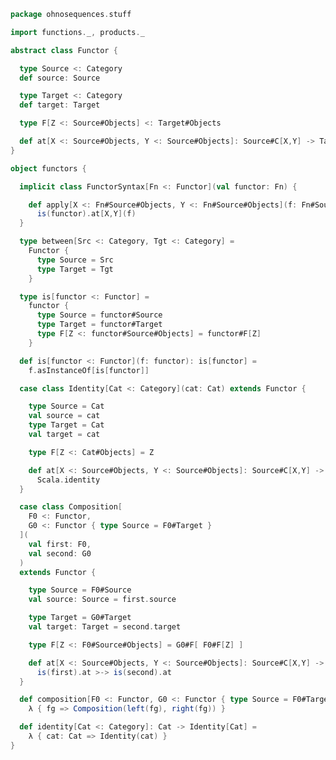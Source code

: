 
```scala
package ohnosequences.stuff

import functions._, products._

abstract class Functor {

  type Source <: Category
  def source: Source

  type Target <: Category
  def target: Target

  type F[Z <: Source#Objects] <: Target#Objects

  def at[X <: Source#Objects, Y <: Source#Objects]: Source#C[X,Y] -> Target#C[F[X], F[Y]]
}

object functors {

  implicit class FunctorSyntax[Fn <: Functor](val functor: Fn) {

    def apply[X <: Fn#Source#Objects, Y <: Fn#Source#Objects](f: Fn#Source#C[X,Y]): Fn#Target#C[Fn#F[X], Fn#F[Y]] =
      is(functor).at[X,Y](f)
  }

  type between[Src <: Category, Tgt <: Category] =
    Functor {
      type Source = Src
      type Target = Tgt
    }

  type is[functor <: Functor] =
    functor {
      type Source = functor#Source
      type Target = functor#Target
      type F[Z <: functor#Source#Objects] = functor#F[Z]
    }

  def is[functor <: Functor](f: functor): is[functor] =
    f.asInstanceOf[is[functor]]

  case class Identity[Cat <: Category](cat: Cat) extends Functor {

    type Source = Cat
    val source = cat
    type Target = Cat
    val target = cat

    type F[Z <: Cat#Objects] = Z

    def at[X <: Source#Objects, Y <: Source#Objects]: Source#C[X,Y] -> Target#C[F[X], F[Y]] =
      Scala.identity
  }

  case class Composition[
    F0 <: Functor,
    G0 <: Functor { type Source = F0#Target }
  ](
    val first: F0,
    val second: G0
  )
  extends Functor {

    type Source = F0#Source
    val source: Source = first.source

    type Target = G0#Target
    val target: Target = second.target

    type F[Z <: F0#Source#Objects] = G0#F[ F0#F[Z] ]

    def at[X <: Source#Objects, Y <: Source#Objects]: Source#C[X,Y] -> Target#C[F[X], F[Y]] =
      is(first).at >-> is(second).at
  }

  def composition[F0 <: Functor, G0 <: Functor { type Source = F0#Target }]: (F0 × G0) -> Composition[F0,G0] =
    λ { fg => Composition(left(fg), right(fg)) }

  def identity[Cat <: Category]: Cat -> Identity[Cat] =
    λ { cat: Cat => Identity(cat) }
}

```




[test/scala/tuples/stdComparison.scala]: ../../../test/scala/tuples/stdComparison.scala.md
[test/scala/tuples/syntax.scala]: ../../../test/scala/tuples/syntax.scala.md
[test/scala/functors/functorExamples.scala]: ../../../test/scala/functors/functorExamples.scala.md
[test/scala/sums.scala]: ../../../test/scala/sums.scala.md
[test/scala/ScalaCategory.scala]: ../../../test/scala/ScalaCategory.scala.md
[test/scala/functions/syntax.scala]: ../../../test/scala/functions/syntax.scala.md
[test/scala/categories.scala]: ../../../test/scala/categories.scala.md
[main/scala/stuff/products.scala]: products.scala.md
[main/scala/stuff/Scala.scala]: Scala.scala.md
[main/scala/stuff/package.scala]: package.scala.md
[main/scala/stuff/sums.scala]: sums.scala.md
[main/scala/stuff/boolean.scala]: boolean.scala.md
[main/scala/stuff/functors.scala]: functors.scala.md
[main/scala/stuff/naturalTransformations.scala]: naturalTransformations.scala.md
[main/scala/stuff/categories.scala]: categories.scala.md
[main/scala/stuff/functions.scala]: functions.scala.md